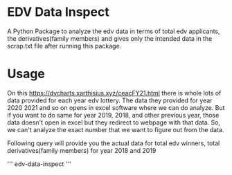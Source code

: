 # EDV Data Inspect
A Python Package to analyze the edv data in terms of total edv applicants, the derivatives(family members) and gives only the intended data in the scrap.txt file after running this package.

# Usage
On this https://dvcharts.xarthisius.xyz/ceacFY21.html there is whole lots of data provided for each year edv lottery. The data they provided for year 2020 2021 and so on opens in excel software where we can do analyze.
But if you want to do same for year 2019, 2018, and other previous year, those data doesn't open in excel but they redirect to webpage with that data. So, we can't analyze the exact number that we want to figure out from the data.

Following query will provide you the actual data for total edv winners, total derivatives(family members) for year 2018 and 2019

'''
edv-data-inspect 
'''